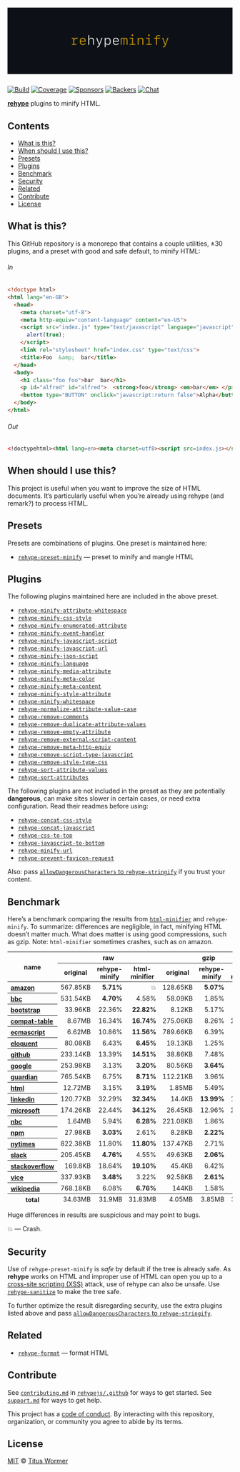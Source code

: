 # ![rehype-minify][logo]

[![Build][build-badge]][build]
[![Coverage][coverage-badge]][coverage]
[![Sponsors][sponsors-badge]][collective]
[![Backers][backers-badge]][collective]
[![Chat][chat-badge]][chat]

**[rehype][]** plugins to minify HTML.

## Contents

*   [What is this?](#what-is-this)
*   [When should I use this?](#when-should-i-use-this)
*   [Presets](#presets)
*   [Plugins](#plugins)
*   [Benchmark](#benchmark)
*   [Security](#security)
*   [Related](#related)
*   [Contribute](#contribute)
*   [License](#license)

## What is this?

This GitHub repository is a monorepo that contains a couple utilities, ±30
plugins, and a preset with good and safe default, to minify HTML:

###### In

```html
<!doctype html>
<html lang="en-GB">
  <head>
    <meta charset="utf-8">
    <meta http-equiv="content-language" content="en-US">
    <script src="index.js" type="text/javascript" language="javascript">
      alert(true);
    </script>
    <link rel="stylesheet" href="index.css" type="text/css">
    <title>Foo  &amp;  bar</title>
  </head>
  <body>
    <h1 class="foo foo">bar  bar</h1>
    <p id="alfred" id="alfred">  <strong>foo</strong> <em>bar</em> </p>
    <button type="BUTTON" onclick="javascript:return false">Alpha</button>
  </body>
</html>
```

###### Out

```html
<!doctypehtml><html lang=en><meta charset=utf8><script src=index.js></script><link href=index.css rel=stylesheet><title>Foo &#38 bar</title><h1 class=foo>bar bar</h1><p id=alfred><strong>foo</strong> <em>bar</em></p><button onclick=return!1 type=button>Alpha</button>
```

## When should I use this?

This project is useful when you want to improve the size of HTML documents.
It’s particularly useful when you’re already using rehype (and remark?) to
process HTML.

## Presets

Presets are combinations of plugins.
One preset is maintained here:

*   [`rehype-preset-minify`][rehype-preset-minify]
    — preset to minify and mangle HTML

## Plugins

The following plugins maintained here are included in the above preset.

<!--
  👉 **Note**: the following list is automatically generated.
-->

<!--plugins-core start-->

*   [`rehype-minify-attribute-whitespace`](./packages/rehype-minify-attribute-whitespace)
*   [`rehype-minify-css-style`](./packages/rehype-minify-css-style)
*   [`rehype-minify-enumerated-attribute`](./packages/rehype-minify-enumerated-attribute)
*   [`rehype-minify-event-handler`](./packages/rehype-minify-event-handler)
*   [`rehype-minify-javascript-script`](./packages/rehype-minify-javascript-script)
*   [`rehype-minify-javascript-url`](./packages/rehype-minify-javascript-url)
*   [`rehype-minify-json-script`](./packages/rehype-minify-json-script)
*   [`rehype-minify-language`](./packages/rehype-minify-language)
*   [`rehype-minify-media-attribute`](./packages/rehype-minify-media-attribute)
*   [`rehype-minify-meta-color`](./packages/rehype-minify-meta-color)
*   [`rehype-minify-meta-content`](./packages/rehype-minify-meta-content)
*   [`rehype-minify-style-attribute`](./packages/rehype-minify-style-attribute)
*   [`rehype-minify-whitespace`](./packages/rehype-minify-whitespace)
*   [`rehype-normalize-attribute-value-case`](./packages/rehype-normalize-attribute-value-case)
*   [`rehype-remove-comments`](./packages/rehype-remove-comments)
*   [`rehype-remove-duplicate-attribute-values`](./packages/rehype-remove-duplicate-attribute-values)
*   [`rehype-remove-empty-attribute`](./packages/rehype-remove-empty-attribute)
*   [`rehype-remove-external-script-content`](./packages/rehype-remove-external-script-content)
*   [`rehype-remove-meta-http-equiv`](./packages/rehype-remove-meta-http-equiv)
*   [`rehype-remove-script-type-javascript`](./packages/rehype-remove-script-type-javascript)
*   [`rehype-remove-style-type-css`](./packages/rehype-remove-style-type-css)
*   [`rehype-sort-attribute-values`](./packages/rehype-sort-attribute-values)
*   [`rehype-sort-attributes`](./packages/rehype-sort-attributes)

<!--plugins-core end-->

The following plugins are not included in the preset as they are potentially
**dangerous**, can make sites slower in certain cases, or need extra
configuration.
Read their readmes before using:

<!--
  👉 **Note**: the following list is automatically generated.
-->

<!--plugins-other start-->

*   [`rehype-concat-css-style`](./packages/rehype-concat-css-style)
*   [`rehype-concat-javascript`](./packages/rehype-concat-javascript)
*   [`rehype-css-to-top`](./packages/rehype-css-to-top)
*   [`rehype-javascript-to-bottom`](./packages/rehype-javascript-to-bottom)
*   [`rehype-minify-url`](./packages/rehype-minify-url)
*   [`rehype-prevent-favicon-request`](./packages/rehype-prevent-favicon-request)

<!--plugins-other end-->

Also: pass [`allowDangerousCharacters` to `rehype-stringify`][rehype-stringify]
if you trust your content.

## Benchmark

Here’s a benchmark comparing the results from [`html-minifier`][html-minifier]
and `rehype-minify`.
To summarize: differences are negligible, in fact, minifying HTML doesn’t matter
much.
What does matter is using good compressions, such as gzip.
Note: `html-minifier` sometimes crashes, such as on amazon.

<!--benchmark start-->

<table>
<thead>
  <tr>
    <th rowspan="2">name</th>
    <th colspan="3">raw</th>
    <th colspan="3">gzip</th>
  </tr>
  <tr>
    <th>original</th>
    <th>rehype-minify</th>
    <th>html-minifier</th>
    <th>original</th>
    <th>rehype-minify</th>
    <th>html-minifier</th>
  </tr>
</thead>
<tbody>
  <tr>
    <th scope="row" align="left"><a href="https://www.amazon.co.uk/">amazon</a></th>
    <td align="right">567.85KB</td>
    <td align="right"><b>5.71%</b></td>
    <td align="right">💥</td>
    <td align="right">128.65KB</td>
    <td align="right"><b>5.07%</b></td>
    <td align="right">💥</td>
  </tr>
  <tr>
    <th scope="row" align="left"><a href="https://www.bbc.co.uk/">bbc</a></th>
    <td align="right">531.54KB</td>
    <td align="right"><b>4.70%</b></td>
    <td align="right">4.58%</td>
    <td align="right">58.09KB</td>
    <td align="right">1.85%</td>
    <td align="right"><b>1.96%</b></td>
  </tr>
  <tr>
    <th scope="row" align="left"><a href="https://getbootstrap.com/docs/4.4/getting-started/introduction/">bootstrap</a></th>
    <td align="right">33.96KB</td>
    <td align="right">22.36%</td>
    <td align="right"><b>22.82%</b></td>
    <td align="right">8.12KB</td>
    <td align="right">5.17%</td>
    <td align="right"><b>5.36%</b></td>
  </tr>
  <tr>
    <th scope="row" align="left"><a href="https://kangax.github.io/compat-table/es6/">compat-table</a></th>
    <td align="right">8.67MB</td>
    <td align="right">16.34%</td>
    <td align="right"><b>16.74%</b></td>
    <td align="right">275.06KB</td>
    <td align="right">8.26%</td>
    <td align="right"><b>10.06%</b></td>
  </tr>
  <tr>
    <th scope="row" align="left"><a href="https://tc39.es/ecma262/">ecmascript</a></th>
    <td align="right">6.62MB</td>
    <td align="right">10.86%</td>
    <td align="right"><b>11.56%</b></td>
    <td align="right">789.66KB</td>
    <td align="right">6.39%</td>
    <td align="right"><b>6.60%</b></td>
  </tr>
  <tr>
    <th scope="row" align="left"><a href="https://eloquentjavascript.net/20_node.html">eloquent</a></th>
    <td align="right">80.08KB</td>
    <td align="right">6.43%</td>
    <td align="right"><b>6.45%</b></td>
    <td align="right">19.13KB</td>
    <td align="right">1.25%</td>
    <td align="right"><b>1.26%</b></td>
  </tr>
  <tr>
    <th scope="row" align="left"><a href="https://github.com">github</a></th>
    <td align="right">233.14KB</td>
    <td align="right">13.39%</td>
    <td align="right"><b>14.51%</b></td>
    <td align="right">38.86KB</td>
    <td align="right">7.48%</td>
    <td align="right"><b>7.91%</b></td>
  </tr>
  <tr>
    <th scope="row" align="left"><a href="https://www.google.com">google</a></th>
    <td align="right">253.98KB</td>
    <td align="right">3.13%</td>
    <td align="right"><b>3.20%</b></td>
    <td align="right">80.56KB</td>
    <td align="right"><b>3.64%</b></td>
    <td align="right">3.63%</td>
  </tr>
  <tr>
    <th scope="row" align="left"><a href="https://www.theguardian.com">guardian</a></th>
    <td align="right">765.54KB</td>
    <td align="right">6.75%</td>
    <td align="right"><b>8.71%</b></td>
    <td align="right">112.21KB</td>
    <td align="right">3.96%</td>
    <td align="right"><b>4.38%</b></td>
  </tr>
  <tr>
    <th scope="row" align="left"><a href="https://html.spec.whatwg.org">html</a></th>
    <td align="right">12.72MB</td>
    <td align="right">3.15%</td>
    <td align="right"><b>3.19%</b></td>
    <td align="right">1.85MB</td>
    <td align="right">5.49%</td>
    <td align="right"><b>5.58%</b></td>
  </tr>
  <tr>
    <th scope="row" align="left"><a href="https://www.linkedin.com/">linkedin</a></th>
    <td align="right">120.77KB</td>
    <td align="right">32.29%</td>
    <td align="right"><b>32.34%</b></td>
    <td align="right">14.4KB</td>
    <td align="right"><b>13.99%</b></td>
    <td align="right">13.91%</td>
  </tr>
  <tr>
    <th scope="row" align="left"><a href="https://www.microsoft.com">microsoft</a></th>
    <td align="right">174.26KB</td>
    <td align="right">22.44%</td>
    <td align="right"><b>34.12%</b></td>
    <td align="right">26.45KB</td>
    <td align="right">12.96%</td>
    <td align="right"><b>15.45%</b></td>
  </tr>
  <tr>
    <th scope="row" align="left"><a href="https://www.nbc.com">nbc</a></th>
    <td align="right">1.64MB</td>
    <td align="right">5.94%</td>
    <td align="right"><b>6.28%</b></td>
    <td align="right">221.08KB</td>
    <td align="right">1.86%</td>
    <td align="right"><b>1.92%</b></td>
  </tr>
  <tr>
    <th scope="row" align="left"><a href="https://www.npmjs.com">npm</a></th>
    <td align="right">27.98KB</td>
    <td align="right"><b>3.03%</b></td>
    <td align="right">2.61%</td>
    <td align="right">8.28KB</td>
    <td align="right"><b>2.22%</b></td>
    <td align="right">2.01%</td>
  </tr>
  <tr>
    <th scope="row" align="left"><a href="https://www.nytimes.com">nytimes</a></th>
    <td align="right">822.38KB</td>
    <td align="right">11.80%</td>
    <td align="right"><b>11.80%</b></td>
    <td align="right">137.47KB</td>
    <td align="right">2.71%</td>
    <td align="right"><b>2.72%</b></td>
  </tr>
  <tr>
    <th scope="row" align="left"><a href="https://slack.com">slack</a></th>
    <td align="right">205.45KB</td>
    <td align="right"><b>4.76%</b></td>
    <td align="right">4.55%</td>
    <td align="right">49.63KB</td>
    <td align="right"><b>2.06%</b></td>
    <td align="right">1.98%</td>
  </tr>
  <tr>
    <th scope="row" align="left"><a href="https://stackoverflow.com">stackoverflow</a></th>
    <td align="right">169.8KB</td>
    <td align="right">18.64%</td>
    <td align="right"><b>19.10%</b></td>
    <td align="right">45.4KB</td>
    <td align="right">6.42%</td>
    <td align="right"><b>6.67%</b></td>
  </tr>
  <tr>
    <th scope="row" align="left"><a href="https://www.vice.com">vice</a></th>
    <td align="right">337.93KB</td>
    <td align="right"><b>3.48%</b></td>
    <td align="right">3.22%</td>
    <td align="right">92.58KB</td>
    <td align="right"><b>2.61%</b></td>
    <td align="right">2.52%</td>
  </tr>
  <tr>
    <th scope="row" align="left"><a href="https://en.wikipedia.org/wiki/President_of_the_United_States">wikipedia</a></th>
    <td align="right">768.18KB</td>
    <td align="right">6.08%</td>
    <td align="right"><b>6.76%</b></td>
    <td align="right">144KB</td>
    <td align="right">1.58%</td>
    <td align="right"><b>1.77%</b></td>
  </tr>
</tbody>
<tfoot>
  <tr>
    <th scope="row">total</th>
    <td align="right">34.63MB</td>
    <td align="right">31.9MB</td>
    <td align="right">31.83MB</td>
    <td align="right">4.05MB</td>
    <td align="right">3.85MB</td>
    <td align="right">3.85MB</td>
  </tr>
</tfoot>
</table>

<!--benchmark end-->

Huge differences in results are suspicious and may point to bugs.

💥 — Crash.

## Security

Use of `rehype-preset-minify` is *safe* by default if the tree is already safe.
As **rehype** works on HTML and improper use of HTML can open you up to a
[cross-site scripting (XSS)][xss] attack, use of rehype can also be unsafe.
Use [`rehype-sanitize`][rehype-sanitize] to make the tree safe.

To further optimize the result disregarding security, use the extra plugins
listed above and pass [`allowDangerousCharacters` to
`rehype-stringify`][rehype-stringify].

## Related

*   [`rehype-format`](https://github.com/rehypejs/rehype-format)
    — format HTML

## Contribute

See [`contributing.md`][contributing] in [`rehypejs/.github`][health] for ways
to get started.
See [`support.md`][support] for ways to get help.

This project has a [code of conduct][coc].
By interacting with this repository, organization, or community you agree to
abide by its terms.

## License

[MIT][license] © [Titus Wormer][author]

<!-- Definitions -->

[build-badge]: https://github.com/rehypejs/rehype-minify/workflows/main/badge.svg

[build]: https://github.com/rehypejs/rehype-minify/actions

[coverage-badge]: https://img.shields.io/codecov/c/github/rehypejs/rehype-minify.svg

[coverage]: https://codecov.io/github/rehypejs/rehype-minify

[sponsors-badge]: https://opencollective.com/unified/sponsors/badge.svg

[backers-badge]: https://opencollective.com/unified/backers/badge.svg

[collective]: https://opencollective.com/unified

[chat-badge]: https://img.shields.io/badge/chat-discussions-success.svg

[chat]: https://github.com/rehypejs/rehype/discussions

[health]: https://github.com/rehypejs/.github

[contributing]: https://github.com/rehypejs/.github/blob/main/contributing.md

[support]: https://github.com/rehypejs/.github/blob/main/support.md

[coc]: https://github.com/rehypejs/.github/blob/main/code-of-conduct.md

[license]: license

[author]: https://wooorm.com

[logo]: https://raw.githubusercontent.com/rehypejs/rehype-minify/6f0f096/logo.svg?sanitize=true

[rehype]: https://github.com/rehypejs/rehype

[xss]: https://en.wikipedia.org/wiki/Cross-site_scripting

[rehype-sanitize]: https://github.com/rehypejs/rehype-sanitize

[rehype-preset-minify]: https://github.com/rehypejs/rehype-minify/tree/main/packages/rehype-preset-minify

[rehype-stringify]: https://github.com/rehypejs/rehype/tree/main/packages/rehype-stringify#api

[html-minifier]: https://github.com/kangax/html-minifier
